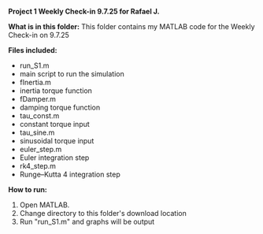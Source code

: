 **Project 1 Weekly Check-in 9.7.25 for Rafael J.**

**What is in this folder:**
This folder contains my MATLAB code for the Weekly Check-in on 9.7.25

**Files included:**
- run_S1.m
-   main script to run the simulation
- fInertia.m
-   inertia torque function
- fDamper.m
-   damping torque function
- tau_const.m
-   constant torque input
- tau_sine.m
-   sinusoidal torque input
- euler_step.m
-   Euler integration step
- rk4_step.m
-   Runge–Kutta 4 integration step

**How to run:**
1. Open MATLAB.
2. Change directory to this folder's download location
3. Run "run_S1.m" and graphs will be output
